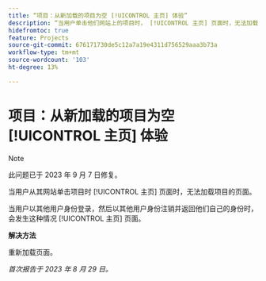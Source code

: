 ```yaml
---
title: “项目：从新加载的项目为空 [!UICONTROL 主页] 体验”
description: “当用户单击他们网站上的项目时， [!UICONTROL 主页] 页面时，无法加载项目的页面。”
hidefromtoc: true
feature: Projects
source-git-commit: 676171730de5c12a7a19e4311d756529aaa3b73a
workflow-type: tm+mt
source-wordcount: '103'
ht-degree: 13%

---
```



# 项目：从新加载的项目为空 [!UICONTROL 主页] 体验

>[!NOTE]
>
>此问题已于 2023 年 9 月 7 日修复。

当用户从其网站单击项目时 [!UICONTROL 主页] 页面时，无法加载项目的页面。

当用户以其他用户身份登录，然后以其他用户身份注销并返回他们自己的身份时，会发生这种情况 [!UICONTROL 主页] 页面。

**解决方法**

重新加载页面。

_首次报告于 2023 年 8 月 29 日。_

